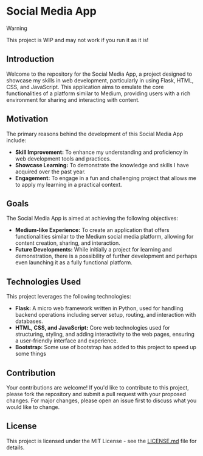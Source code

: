 # Social Media App

> [!WARNING]
> This project is WIP and may not work if you run it as it is!

## Introduction

Welcome to the repository for the Social Media App, a project designed to showcase my skills in web development, particularly in using Flask, HTML, CSS, and JavaScript. This application aims to emulate the core functionalities of a platform similar to Medium, providing users with a rich environment for sharing and interacting with content.

## Motivation

The primary reasons behind the development of this Social Media App include:

- **Skill Improvement:** To enhance my understanding and proficiency in web development tools and practices.
- **Showcase Learning:** To demonstrate the knowledge and skills I have acquired over the past year.
- **Engagement:** To engage in a fun and challenging project that allows me to apply my learning in a practical context.

## Goals

The Social Media App is aimed at achieving the following objectives:

- **Medium-like Experience:** To create an application that offers functionalities similar to the Medium social media platform, allowing for content creation, sharing, and interaction.
- **Future Developments:** While initially a project for learning and demonstration, there is a possibility of further development and perhaps even launching it as a fully functional platform.

## Technologies Used

This project leverages the following technologies:

- **Flask:** A micro web framework written in Python, used for handling backend operations including server setup, routing, and interaction with databases.
- **HTML, CSS, and JavaScript:** Core web technologies used for structuring, styling, and adding interactivity to the web pages, ensuring a user-friendly interface and experience.
- **Bootstrap:** Some use of bootstrap has added to this project to speed up some things

## Contribution

Your contributions are welcome! If you'd like to contribute to this project, please fork the repository and submit a pull request with your proposed changes. For major changes, please open an issue first to discuss what you would like to change.

## License

This project is licensed under the MIT License - see the [LICENSE.md](LICENSE.md) file for details.
